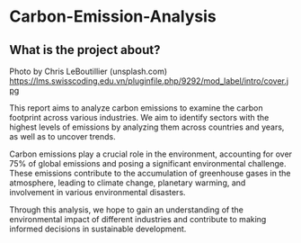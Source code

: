 # Carbon-Emission-Analysis

## What is the project about?
Photo by Chris LeBoutillier (unsplash.com)
https://lms.swisscoding.edu.vn/pluginfile.php/9292/mod_label/intro/cover.jpg

This report aims to analyze carbon emissions to examine the carbon footprint across various industries. We aim to identify sectors with the highest levels of emissions by analyzing them across countries and years, as well as to uncover trends.

Carbon emissions play a crucial role in the environment, accounting for over 75% of global emissions and posing a significant environmental challenge. These emissions contribute to the accumulation of greenhouse gases in the atmosphere, leading to climate change, planetary warming, and involvement in various environmental disasters.

Through this analysis, we hope to gain an understanding of the environmental impact of different industries and contribute to making informed decisions in sustainable development.
